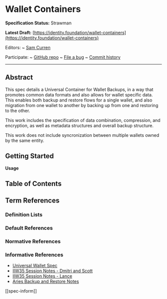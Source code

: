 Wallet Containers
==================

**Specification Status:** Strawman

**Latest Draft:**
  [https://identity.foundation/wallet-containers](https://identity.foundation/wallet-containers)

Editors:
~ [Sam Curren](https://www.linkedin.com/in/samcurren)

Participate:
~ [GitHub repo](https://github.com/decentralized-identity/wallet-containers)
~ [File a bug](https://github.com/decentralized-identity/wallet-containers/issues)
~ [Commit history](https://github.com/decentralized-identity/wallet-containers/commits/main)

------------------------------------

## Abstract

This spec details a Universal Container for Wallet Backups, in a way that promotes common data formats and also allows for wallet specific data. This enables both backup and restore flows for a single wallet, and also migration from one wallet to another by backing up from one and restoring to the other.

This work includes the specification of data combination, compression, and encryption, as well as metadata structures and overall backup structure.

This work does not include syncronization between multiple wallets owned by the same entity.


## Getting Started


**Usage**

## Table of Contents


## Term References

### Definition Lists


### Default References


### Normative References


### Informative References

- [Universal Wallet Spec](https://w3c-ccg.github.io/universal-wallet-interop-spec/#locked-wallet)
- [IIW35 Session Notes - Dmitri and Scott](https://docs.google.com/document/d/1XkhDU-vD3urmKwCPZt-G9Vnuu3ZcZ56LlRmRUdUvSXc/edit)
- [IIW35 Session Notes - Lance](https://hackmd.io/@_NzO6WTHQNqQ7DdYbcc2RQ/rkubge4Is)
- [Aries Backup and Restore Notes](https://hackmd.io/eJbWrh7BSiaJXkP-p0Q5mg)


[[spec-inform]]
